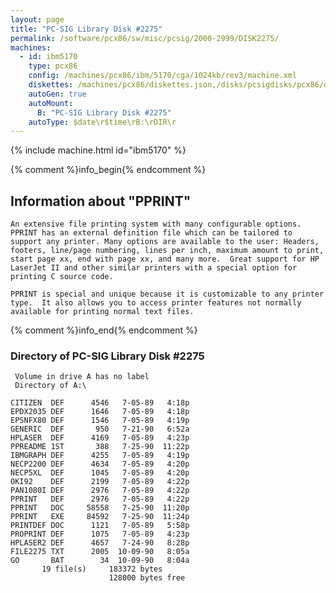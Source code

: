 ```yaml
---
layout: page
title: "PC-SIG Library Disk #2275"
permalink: /software/pcx86/sw/misc/pcsig/2000-2999/DISK2275/
machines:
  - id: ibm5170
    type: pcx86
    config: /machines/pcx86/ibm/5170/cga/1024kb/rev3/machine.xml
    diskettes: /machines/pcx86/diskettes.json,/disks/pcsigdisks/pcx86/diskettes.json
    autoGen: true
    autoMount:
      B: "PC-SIG Library Disk #2275"
    autoType: $date\r$time\rB:\rDIR\r
---
```


{% include machine.html id="ibm5170" %}

{% comment %}info_begin{% endcomment %}

## Information about "PPRINT"

    An extensive file printing system with many configurable options.
    PPRINT has an external definition file which can be tailored to
    support any printer. Many options are available to the user: Headers,
    footers, line/page numbering, lines per inch, maximum amount to print,
    start page xx, end with page xx, and many more.  Great support for HP
    LaserJet II and other similar printers with a special option for
    printing C source code.
    
    PPRINT is special and unique because it is customizable to any printer
    type.  It also allows you to access printer features not normally
    available for printing normal text files.
{% comment %}info_end{% endcomment %}


### Directory of PC-SIG Library Disk #2275

     Volume in drive A has no label
     Directory of A:\

    CITIZEN  DEF      4546   7-05-89   4:18p
    EPDX2035 DEF      1646   7-05-89   4:18p
    EPSNFX80 DEF      1546   7-05-89   4:19p
    GENERIC  DEF       950   7-21-90   6:52a
    HPLASER  DEF      4169   7-05-89   4:23p
    PPREADME 1ST       388   7-25-90  11:22p
    IBMGRAPH DEF      4255   7-05-89   4:19p
    NECP2200 DEF      4634   7-05-89   4:20p
    NECP5XL  DEF      1045   7-05-89   4:20p
    OKI92    DEF      2199   7-05-89   4:22p
    PAN1080I DEF      2976   7-05-89   4:22p
    PPRINT   DEF      2976   7-05-89   4:22p
    PPRINT   DOC     58558   7-25-90  11:20p
    PPRINT   EXE     84592   7-25-90  11:24p
    PRINTDEF DOC      1121   7-05-89   5:58p
    PROPRINT DEF      1075   7-05-89   4:23p
    HPLASER2 DEF      4657   7-24-90   8:28p
    FILE2275 TXT      2005  10-09-90   8:05a
    GO       BAT        34  10-09-90   8:04a
           19 file(s)     183372 bytes
                          128000 bytes free
